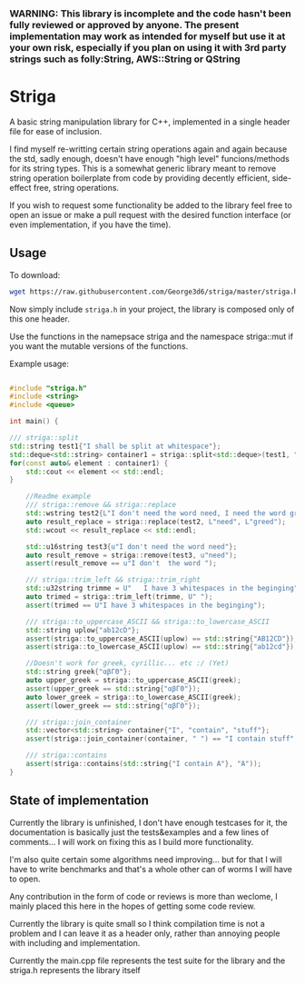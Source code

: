 
### WARNING: This library is incomplete and the code hasn't been fully reviewed or approved by anyone. The present implementation may work as intended for myself but use it at your own risk, especially if you plan on using it with 3rd party strings such as folly:String, AWS::String or QString


# Striga

A basic string manipulation library for C++, implemented in a single header file for ease of inclusion.

I find myself re-writting certain string operations again and again because the std, sadly enough, doesn't have enough "high level" funcions/methods for its string types. This is a somewhat generic library meant to remove
string operation boilerplate from code by providing decently efficient, side-effect free, string operations.

If you wish to request some functionality be added to the library feel free to open an issue or make a pull request with the desired function interface (or even implementation, if you have the time).

## Usage

To download:

```bash
wget https://raw.githubusercontent.com/George3d6/striga/master/striga.h
```

Now simply include ``` striga.h ``` in your project, the library is composed only of this one header.

Use the functions in the namepsace striga and the namespace striga::mut if you want the mutable versions of
the functions.

Example usage:

```c++

#include "striga.h"
#include <string>
#include <queue>

int main() {

/// striga::split
std::string test1{"I shall be split at whitespace"};
std::deque<std::string> container1 = striga::split<std::deque>(test1, " ");
for(const auto& element : container1) {
    std::cout << element << std::endl;
}

    //Readme example
    /// striga::remove && striga::replace
    std::wstring test2{L"I don't need the word need, I need the word greed"};
    auto result_replace = striga::replace(test2, L"need", L"greed");
    std::wcout << result_replace << std::endl;

    std::u16string test3{u"I don't need the word need"};
    auto result_remove = striga::remove(test3, u"need");
    assert(result_remove == u"I don't  the word ");

    /// striga::trim_left && striga::trim_right
    std::u32string trimme = U"   I have 3 whitespaces in the beginging";
    auto trimed = striga::trim_left(trimme, U" ");
    assert(trimed == U"I have 3 whitespaces in the beginging");

    /// striga::to_uppercase_ASCII && striga::to_lowercase_ASCII
    std::string uplow{"ab12cD"};
    assert(striga::to_uppercase_ASCII(uplow) == std::string{"AB12CD"});
    assert(striga::to_lowercase_ASCII(uplow) == std::string{"ab12cd"});

    //Doesn't work for greek, cyrillic... etc :/ (Yet)
    std::string greek{"αβΓΘ"};
    auto upper_greek = striga::to_uppercase_ASCII(greek);
    assert(upper_greek == std::string{"αβΓΘ"});
    auto lower_greek = striga::to_lowercase_ASCII(greek);
    assert(lower_greek == std::string{"αβΓΘ"});

    /// striga::join_container
    std::vector<std::string> container{"I", "contain", "stuff"};
    assert(striga::join_container(container, " ") == "I contain stuff" );

    /// striga::contains
    assert(striga::contains(std::string{"I contain A"}, "A"));
}

```

## State of implementation

Currently the library is unfinished, I don't have enough testcases for it, the documentation is basically just the tests&examples and a few lines of comments... I will work on fixing this as I build more functionality.

I'm also quite certain some algorithms need improving... but for that I will have to write benchmarks and that's a whole other can of worms I will have to open.

Any contribution in the form of code or reviews is more than weclome, I mainly placed this here in the hopes of getting some code review.

Currently the library is quite small so I think compilation time is not a problem and I can leave it as a header only, rather than annoying people with including and implementation.

Currently the main.cpp file represents the test suite for the library and the striga.h represents the library itself
